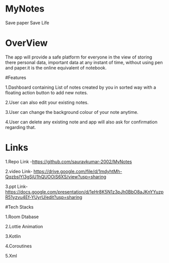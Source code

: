 # MyNotes
Save paper Save Life

# OverView
The app will provide a safe platform for everyone in the view of storing there personal data, important data at any instant of time, without using pen and paper.it is the online equivalent of notebook.

#Features

1.Dashboard containing List of notes created by you in sorted way with a floating action button to add new notes.

2.User can also edit your existing notes.

3.User can change the background colour of your note anytime.

4.User can delete any existing note and app will also ask for confirmation regarding that.

# Links

1.Repo Link -https://github.com/sauravkumar-2002/MyNotes

2.video Link- https://drive.google.com/file/d/1mdyhtMh-QqzbslYl3gSjU1hQUOOiS6XS/view?usp=sharing

3.ppt Link- https://docs.google.com/presentation/d/1eHr8K5N1z3pJh0BbO8aJKnYYuzpR51yzvu4Ef-YUyrU/edit?usp=sharing

#Tech Stacks

1.Room Dtabase

2.Lottie Animation

3.Kotlin

4.Coroutines

5.Xml
